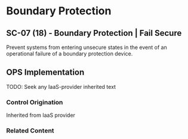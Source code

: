 # Boundary Protection
## SC-07 (18) - Boundary Protection | Fail Secure

Prevent systems from entering unsecure states in the event of an operational failure of a boundary protection device.

## OPS Implementation

TODO: Seek any IaaS-provider inherited text

### Control Origination

Inherited from IaaS provider

### Related Content
